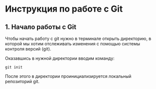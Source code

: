 # Инструкция по работе с Git

## 1. Начало работы с Git
Чтобы начать работу с git нужно в терминале открыть директорию, в которой мы хотим отслеживать изменения с помощью системы контроля версий (git).

Оказавшись в нужной директории вводим команду:
    
    git init

После этого в директории проинициализируется локальный репозиторий git.

